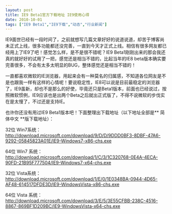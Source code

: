 ```yaml
---
layout: post
title: IE9 Beta1官方下载地址 IE9使用心得		
date: 2010-10-01
tags: ["IE9 Beta1","IE9下载","动态","行业新闻"]
---
```


IE9面世已经有一段时间了，之前就想写几篇文章好好的说道说道，却苦于博客尚未正式上线，很多功能都还没完善，一直到今天才正式上线。相信有很多网友都已经用上了IE9了吧！感觉怎么样，是不是很不错呢？IE9 Beta1刚刚出来的那会我还真的就好好的试用了一把，感觉还是相当不错的，比起当年的IE8 beta版本确实要完善很多，不会有太多太明显的BUG，整体感觉还是相当不错的！

一直都喜欢微软的IE浏览器，用起来会有一种莫名的归属感，不知道各位网友是不是也跟我一样有这样的心情呢！要说稳定性，IE8可以说是目前最稳定的浏览器了，IE9虽新，却也不是那么的好使，毕竟还只是Beta1版本，前面也已经说过，按照微软惯例，IE9应该也是出两个Beta之后就出正式版了，不得不说微软的步伐实在是太慢了，不过还是支持IE。

也许你还没有用过IE9 Beta1版本吧！下面整理出下载地址（以下地址全部是** 简体中文 **版下载地址）：

32位 Win7系统：
<a href="http://download.microsoft.com/download/9/D/D/9DDD0BF3-8DBF-47A6-9292-05845823A01E/IE9-Windows7-x86-chs.exe">http://download.microsoft.com/download/9/D/D/9DDD0BF3-8DBF-47A6-9292-05845823A01E/IE9-Windows7-x86-chs.exe</a>

64位 Win7 系统：
<a href="http://download.microsoft.com/download/1/C/3/1C320768-0E4A-4ECA-90FD-21B95F777504/IE9-Windows7-x64-chs.exe" target="_blank">http://download.microsoft.com/download/1/C/3/1C320768-0E4A-4ECA-90FD-21B95F777504/IE9-Windows7-x64-chs.exe</a>

32位 Vista系统：
<a href="http://download.microsoft.com/download/1/E/0/1E0348BA-0944-4D65-AF48-614517DFDE3D/IE9-WindowsVista-x86-chs.exe">http://download.microsoft.com/download/1/E/0/1E0348BA-0944-4D65-AF48-614517DFDE3D/IE9-WindowsVista-x86-chs.exe</a>

64位 Vista 系统：
<a href="http://download.microsoft.com/download/3/E/5/3E55CFBB-238C-4516-8867-869BF1D209BC/IE9-WindowsVista-x64-chs.exe" target="_blank">http://download.microsoft.com/download/3/E/5/3E55CFBB-238C-4516-8867-869BF1D209BC/IE9-WindowsVista-x64-chs.exe</a>		